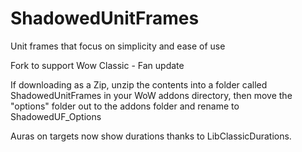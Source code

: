 # ShadowedUnitFrames
Unit frames that focus on simplicity and ease of use

Fork to support Wow Classic - Fan update

If downloading as a Zip, unzip the contents into a folder called ShadowedUnitFrames in your WoW addons directory, then move the "options" folder out to the addons folder and rename to ShadowedUF_Options

Auras on targets now show durations thanks to LibClassicDurations.
